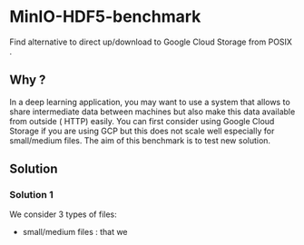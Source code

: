 # MinIO-HDF5-benchmark
Find alternative to direct up/download to Google Cloud Storage from POSIX .


## Why ?
In a deep learning application, you may want to use a system that allows to share intermediate data between machines but also make
this data available from outside ( HTTP) easily. You can first consider using Google Cloud Storage if you are using GCP but this
does not scale well especially for small/medium files. The aim of this benchmark is to test new solution.

## Solution

### Solution 1
We consider 3 types of files:
* small/medium files : that we 

